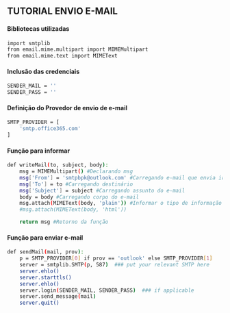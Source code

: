 ## TUTORIAL ENVIO E-MAIL

#### Bibliotecas utilizadas
```bash
import smtplib
from email.mime.multipart import MIMEMultipart
from email.mime.text import MIMEText
```

#### Inclusão das credenciais
```bash
SENDER_MAIL = ''
SENDER_PASS = ''
```

#### Definição do Provedor de envio de e-mail
```bash
SMTP_PROVIDER = [
    'smtp.office365.com'
]
```

#### Função para informar 
```bash
def writeMail(to, subject, body):
    msg = MIMEMultipart() #Declarando msg
    msg['From'] = 'smtpbpk@outlook.com' #Carregando e-mail que envia irá enviar o e-mail
    msg['To'] = to #Carregando destinário
    msg['Subject'] = subject #Carregando assunto do e-mail
    body = body #Carregando corpo do e-mail
    msg.attach(MIMEText(body, 'plain')) #Informar o tipo de informação a ser enviado, sendo em html ou texto no corpo do e-mail
    #msg.attach(MIMEText(body, 'html'))

    return msg #Retorno da função
```

#### Função para enviar e-mail
```bash
def sendMail(mail, prov):
    p = SMTP_PROVIDER[0] if prov == 'outlook' else SMTP_PROVIDER[1]
    server = smtplib.SMTP(p, 587)  ### put your relevant SMTP here
    server.ehlo()
    server.starttls()
    server.ehlo()
    server.login(SENDER_MAIL, SENDER_PASS)  ### if applicable
    server.send_message(mail)
    server.quit()
```

